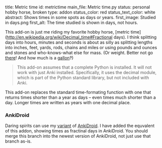 title: Metric time
id: metrictime
main_file: Metric time.py
status: personal hobby horse, broken
type: addon
status_color: red
status_text_color: white
abstract: Shows times in some spots as days or years.
first_image: Studied in days.png
first_alt: The time studied is shown in days, not hours.

This add-on is just me riding my favorite hobby horse,
[metric time](http://en.wikipedia.org/wiki/Decimal_time#Fractional
days).
I think splitting days into hours, minutes and seconds is about as
silly as splitting lengths into inches, feet, yards, rods, chains and
miles or using pounds and ounces and stones and who-knows-what else for
mass. (Or weight. Better not go
[there](http://en.wikipedia.org/wiki/Slug (mass))! And how much is a
[gallon](http://en.wikipedia.org/wiki/Gallon)‽)

<blockquote class="nb">
This add-on assumes that a complete Python is installed. It will not
work with just Anki installed. Specifically, it uses the decimal
module, which is part of the Python standard library, but not included
with Anki.
</blockquote>


This add-on replaces the standard time-formating function with one
that returns times shorter than a year as days – even times much
shorter than a day. Longer times are written as years with one decimal
place.

### AnkiDroid
Daring spirits can use my
[variant](https://github.com/ospalh/Anki-Android/tree/metric-time) of
[AnkiDroid](https://github.com/nicolas-raoul/Anki-Android). I have
added the equvalent of this addon, showing times as fractinal days in
AnkiDroid. You should merge this branch into the newest version of
AnkiDroid, not just use that branch as-is.
